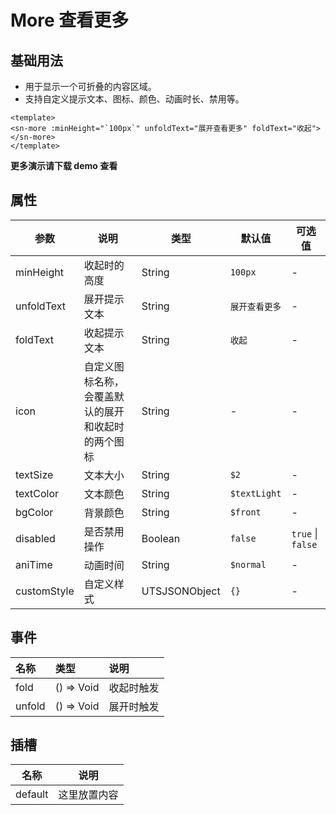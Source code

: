 # More 查看更多
## 基础用法
- 用于显示一个可折叠的内容区域。
- 支持自定义提示文本、图标、颜色、动画时长、禁用等。
```vue
<template>
<sn-more :minHeight="`100px`" unfoldText="展开查看更多" foldText="收起"></sn-more>
</template>
```
**更多演示请下载 demo 查看**
## 属性
| 参数        | 说明                                               | 类型          | 默认值         | 可选值            |
| ----------- | -------------------------------------------------- | ------------- | -------------- | ----------------- |
| minHeight   | 收起时的高度                                       | String        | `100px`        | -                 |
| unfoldText  | 展开提示文本                                       | String        | `展开查看更多` | -                 |
| foldText    | 收起提示文本                                       | String        | `收起`         | -                 |
| icon        | 自定义图标名称，会覆盖默认的展开和收起时的两个图标 | String        | -              | -                 |
| textSize    | 文本大小                                           | String        | `$2`           | -                 |
| textColor   | 文本颜色                                           | String        | `$textLight`   | -                 |
| bgColor     | 背景颜色                                           | String        | `$front`       | -                 |
| disabled    | 是否禁用操作                                       | Boolean       | `false`        | `true` \| `false` |
| aniTime     | 动画时间                                           | String        | `$normal`      | -                 |
| customStyle | 自定义样式                                         | UTSJSONObject | `{}`           | -                 |
## 事件
| 名称   | 类型         | 说明       |
| :----- | :----------- | :--------- |
| fold   | () => Void | 收起时触发 |
| unfold | () => Void | 展开时触发 |

## 插槽

| 名称    | 说明         |
| ------- | ------------ |
| default | 这里放置内容 |

<DemoPhone name="sn-more" />